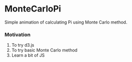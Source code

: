 # MonteCarloPi

Simple animation of calculating Pi using Monte Carlo method.

### Motivation

1. To try d3.js
2. To try basic Monte Carlo method
3. Learn a bit of JS

